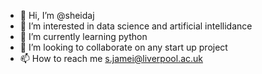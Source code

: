 - 👋 Hi, I’m @sheidaj
- 👀 I’m interested in data science and artificial intellidance
- 🌱 I’m currently learning python
- 💞️ I’m looking to collaborate on any start up project
- 📫 How to reach me s.jamei@liverpool.ac.uk

<!---
sheidaj/sheidaj is a ✨ special ✨ repository because its `README.md` (this file) appears on your GitHub profile.
You can click the Preview link to take a look at your changes.
--->

